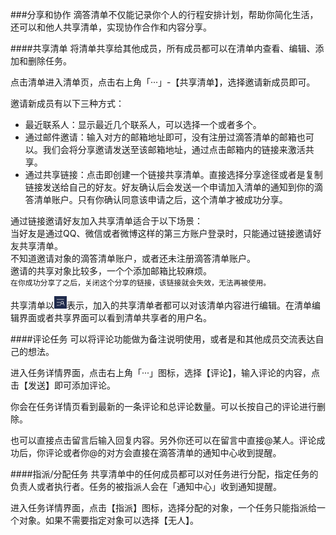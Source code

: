 ###分享和协作
滴答清单不仅能记录你个人的行程安排计划，帮助你简化生活，还可以和他人共享清单，实现协作合作和内容分享。

####共享清单
将清单共享给其他成员，所有成员都可以在清单内查看、编辑、添加和删除任务。

点击清单进入清单页，点击右上角「···」-【共享清单】，选择邀请新成员即可。

邀请新成员有以下三种方式：

* 最近联系人：显示最近几个联系人，可以选择一个或者多个。
* 通过邮件邀请：输入对方的邮箱地址即可，没有注册过滴答清单的邮箱也可以。我们会将分享邀请发送至该邮箱地址，通过点击邮箱内的链接来激活共享。
* 通过共享链接：点击即创建一个链接共享清单。直接选择分享途径或者是复制链接发送给自己的好友。好友确认后会发送一个申请加入清单的通知到你的滴答清单账户。只有你确认同意该申请之后，这个清单才被成功分享。
   
通过链接邀请好友加入共享清单适合于以下场景：
<br>当好友是通过QQ、微信或者微博这样的第三方账户登录时，只能通过链接邀请好友共享清单。
<br>不知道邀请对象的滴答清单账户，或者还未注册滴答清单账户。
<br>邀请的共享对象比较多，一个个添加邮箱比较麻烦。
<br >`在你成功分享了之后，关闭这个分享的链接，该链接就会失效，无法再被使用。`

共享清单以<img src="../images/images_ios2.6/image4501.PNG" title="共享清单" width="20" />表示，加入的共享清单者都可以对该清单内容进行编辑。在清单编辑界面或者共享界面可以看到清单共享者的用户名。

####评论任务
可以将评论功能做为备注说明使用，或者是和其他成员交流表达自己的想法。

进入任务详情界面，点击右上角「···」图标，选择【评论】，输入评论的内容，点击【发送】即可添加评论。

你会在任务详情页看到最新的一条评论和总评论数量。可以长按自己的评论进行删除。

也可以直接点击留言后输入回复内容。另外你还可以在留言中直接@某人。评论成功后，你评论或者你@的对方会直接在滴答清单的通知中心收到提醒。


####指派/分配任务
共享清单中的任何成员都可以对任务进行分配，指定任务的负责人或者执行者。任务的被指派人会在「通知中心」收到通知提醒。

进入任务详情界面，点击【指派】图标，选择分配的对象，一个任务只能指派给一个对象。如果不需要指定对象可以选择【无人】。


